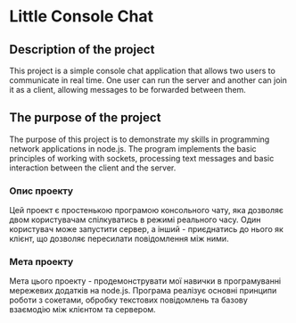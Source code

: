 # Little Console Chat

## Description of the project

This project is a simple console chat application that allows two users to communicate in real time. One user can run the server and another can join it as a client, allowing messages to be forwarded between them.

## The purpose of the project

The purpose of this project is to demonstrate my skills in programming network applications in node.js. The program implements the basic principles of working with sockets, processing text messages and basic interaction between the client and the server.

### Опис проекту

Цей проект є простенькою програмою консольного чату, яка дозволяє двом користувачам спілкуватись в режимі реального часу. Один користувач може запустити сервер, а інший - приєднатись до нього як клієнт, що дозволяє пересилати повідомлення між ними.

### Мета проекту

Мета цього проекту - продемонструвати мої навички в програмуванні мережевих додатків на node.js. Програма реалізує основні принципи роботи з сокетами, обробку текстових повідомлень та базову взаємодію між клієнтом та сервером.